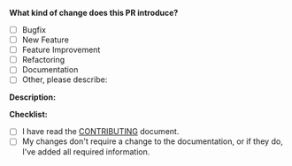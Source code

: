 **What kind of change does this PR introduce?**

<!-- (Update "[ ]" to "[x]" to check a box) -->

- [ ] Bugfix
- [ ] New Feature
- [ ] Feature Improvement
- [ ] Refactoring
- [ ] Documentation
- [ ] Other, please describe:

**Description:**
<!--- Use this section to describe your changes.  Why is this change required? What problem does it solve? If your test fixes a specific issue, don't forget to reference the issue number. If your PR is still a work in progress, that's totally fine – just include [WIP] within the title. -->

**Checklist:**
<!--- Before you submit the PR, go over this checklist and make sure you can tick off all the boxes. [] -> [x] -->

- [ ] I have read the [CONTRIBUTING](https://github.com/best-of-lists/best-of-generator/blob/main/CONTRIBUTING.md) document.
- [ ] My changes don't require a change to the documentation, or if they do, I've added all required information.
